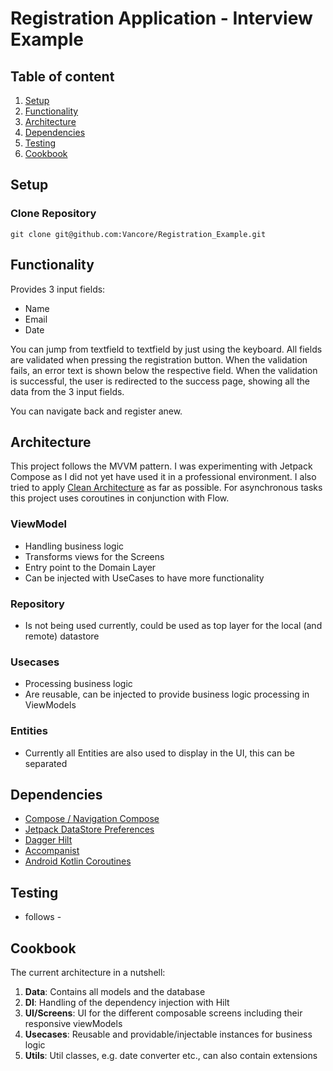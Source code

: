# Registration Application - Interview Example
## Table of content
1. [Setup](#setup)
1. [Functionality](#functionality)
1. [Architecture](#architecture)
1. [Dependencies](#dependencies)
1. [Testing](#testing)
1. [Cookbook](#cookbook)

## Setup
### Clone Repository
```
git clone git@github.com:Vancore/Registration_Example.git
```

## Functionality
Provides 3 input fields:
- Name
- Email
- Date

You can jump from textfield to textfield by just using the keyboard. All fields are validated when pressing the registration button. When the validation fails, an error text is shown below the respective field. When the validation is successful, the user is redirected to the success page, showing all the data from the 3 input fields.

You can navigate back and register anew.

## Architecture
This project follows the MVVM pattern. I was experimenting with Jetpack Compose as I did not yet have used it in a professional environment. I also tried to apply [Clean Architecture](https://blog.cleancoder.com/uncle-bob/2012/08/13/the-clean-architecture.html) as far as possible. For asynchronous tasks this project uses coroutines in conjunction with Flow.

### ViewModel
* Handling business logic
* Transforms views for the Screens
* Entry point to the Domain Layer
* Can be injected with UseCases to have more functionality

### Repository
* Is not being used currently, could be used as top layer for the local (and remote) datastore

### Usecases
* Processing business logic
* Are reusable, can be injected to provide business logic processing in ViewModels

### Entities
* Currently all Entities are also used to display in the UI, this can be separated

## Dependencies
* [Compose / Navigation Compose](https://developer.android.com/jetpack/compose/documentation)
* [Jetpack DataStore Preferences](https://developer.android.com/topic/libraries/architecture/datastore?gclid=CjwKCAiA9tyQBhAIEiwA6tdCrNXCs46cLLqvJViHPqk2s4y2QtIgVcTm_3vkazxJ2p6oX5_9cQa6mhoC1OwQAvD_BwE&gclsrc=aw.ds)
* [Dagger Hilt](https://github.com/google/dagger/tree/master/java/dagger/hilt)
* [Accompanist](https://github.com/google/accompanist)
* [Android Kotlin Coroutines](https://github.com/Kotlin/kotlinx.coroutines)

## Testing
- follows - 

## Cookbook
The current architecture in a nutshell:

1) **Data**: Contains all models and the database
2) **DI**: Handling of the dependency injection with Hilt
3) **UI/Screens**: UI for the different composable screens including their responsive viewModels
4) **Usecases**: Reusable and providable/injectable instances for business logic
5) **Utils**: Util classes, e.g. date converter etc., can also contain extensions
